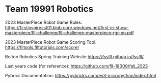 # Team 19991 Robotics 

2023 MasterPiece Robot Game Rules:
https://firstinspiresst01.blob.core.windows.net/first-in-show-masterpiece/fll-challenge/fll-challenge-masterpiece-rgr-en.pdf

2023 MasterPiece Robot Game Scoring Tool:
https://flltools.flltutorials.com/scorer

Bolton Robotics Spring Training Website
https://fssfll.github.io/fssfll/

Last years code (for reference):
https://github.com/fll-18300/fall_2023

Pybrics Documentation:
https://pybricks.com/ev3-micropython/index.html
